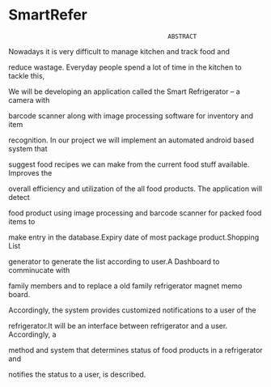 # SmartRefer
                                                ABSTRACT
Nowadays it is very difficult to manage kitchen and track food and

reduce wastage. Everyday people spend a lot of time in the kitchen to tackle this,

We will be developing an application called the Smart Refrigerator – a camera with

barcode scanner along with image processing software for inventory and item

recognition. In our project we will implement an automated android based system that

suggest food recipes we can make from the current food stuff available. Improves the

overall efficiency and utilization of the all food products. The application will detect

food product using image processing and barcode scanner for packed food items to

make entry in the database.Expiry date of most package product.Shopping List

generator to generate the list according to user.A Dashboard to comminucate with

family members and to replace a old family refrigerator magnet memo board.

Accordingly, the system provides customized notifications to a user of the

refrigerator.It will be an interface between refrigerator and a user. Accordingly, a

method and system that determines status of food products in a refrigerator and

notifies the status to a user, is described.
